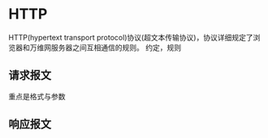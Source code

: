 # HTTP
HTTP(hypertext transport protocol)协议(超文本传输协议)，协议详细规定了浏览器和万维网服务器之间互相通信的规则。
约定，规则

## 请求报文
重点是格式与参数
<!-- 
行     1.请求类型(GET/POST等) 2.URL路径  3.HTTP/1.1(HTTP协议版本)
头     Host:atguigu.com
       Cookie: name=guigu
       Content-type: application/x-www-form-urlencoded
       User-Agent: chrome 83
空行
请求体  GET请求，请求体为空‘
        POST请求可以不为空
        username=admin&password=admin
 -->
## 响应报文
<!-- 
行  1.HTTP版本:HTTP/1.1   2.响应状态码:200  3.响应状态字符串:OK
头  格式与请求头一样
    Content-Type: text/html;charset=utf-8
    Content-length: 2048
    Content-encoding: gzip
空行
体  <html>
        <head>
        </head>
        <body>
            <h1>aaa</h1>
        </body>
    </html>
 -->